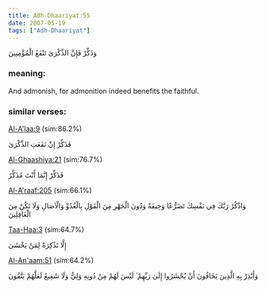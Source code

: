 ```yaml
---
title: Adh-Dhaariyat:55
date: 2007-05-19
tags: ["Adh-Dhaariyat"]
---
```

وَذَكِّرْ فَإِنَّ الذِّكْرَىٰ تَنْفَعُ الْمُؤْمِنِينَ
### meaning: 
And admonish, for admonition indeed benefits the faithful.
### similar verses: 

[Al-A'laa:9](/87/9) (sim:86.2%)

فَذَكِّرْ إِنْ نَفَعَتِ الذِّكْرَىٰ

[Al-Ghaashiya:21](/88/21) (sim:76.7%)

فَذَكِّرْ إِنَّمَا أَنْتَ مُذَكِّرٌ

[Al-A'raaf:205](/7/205) (sim:66.1%)

وَاذْكُرْ رَبَّكَ فِي نَفْسِكَ تَضَرُّعًا وَخِيفَةً وَدُونَ الْجَهْرِ مِنَ الْقَوْلِ بِالْغُدُوِّ وَالْآصَالِ وَلَا تَكُنْ مِنَ الْغَافِلِينَ

[Taa-Haa:3](/20/3) (sim:64.7%)

إِلَّا تَذْكِرَةً لِمَنْ يَخْشَىٰ

[Al-An'aam:51](/6/51) (sim:64.2%)

وَأَنْذِرْ بِهِ الَّذِينَ يَخَافُونَ أَنْ يُحْشَرُوا إِلَىٰ رَبِّهِمْ ۙ لَيْسَ لَهُمْ مِنْ دُونِهِ وَلِيٌّ وَلَا شَفِيعٌ لَعَلَّهُمْ يَتَّقُونَ
